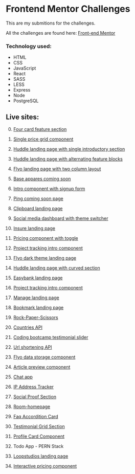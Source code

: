 # Frontend Mentor Challenges

This are my submitions for the challenges.

All the challenges are found here:
[Front-end Mentor](https://www.frontendmentor.io/)

### Technology used:

- HTML
- CSS
- JavaScript
- React
- SASS
- LESS
- Express
- Node
- PostgreSQL

## Live sites:

0.  [Four card feature section](https://infallible-mccarthy-63010d.netlify.app/)

1.  [Single price grid component](https://focused-shockley-653e89.netlify.app/)

2.  [Huddle landing page with single introductory section](https://determined-nobel-e3ecaf.netlify.app/)

3.  [Huddle landing page with alternating feature blocks](https://objective-kalam-6fa53a.netlify.app/)

4.  [Flyo landing page with two column layout](https://naughty-golick-946bb6.netlify.app/)

5.  [Base appares coming soon](https://zealous-bose-b66a28.netlify.app/)

6.  [Intro component with signup form](https://zealous-tereshkova-52481d.netlify.app/)

7.  [Ping coming soon page](https://vibrant-visvesvaraya-3f00e3.netlify.app/)

8.  [Clipboard landing page](https://quirky-kirch-1b93cf.netlify.app/)

9.  [Social media dashboard with theme switcher](https://amazing-varahamihira-f4e02c.netlify.app/)

10. [Insure landing page](https://clever-ptolemy-f2cbb0.netlify.app/)

11. [Pricing component with toggle](https://youthful-lamarr-d6b306.netlify.app/)

12. [Project tracking intro component](https://pensive-perlman-474844.netlify.app/)

13. [Flyo dark theme landing page](https://hungry-mcclintock-f749c5.netlify.app/)

14. [Huddle landing page with curved section](https://wonderful-kirch-d2bb3c.netlify.app/)

15. [Easybank landing page](https://musing-albattani-91ac4d.netlify.app/)

16. [Project tracking intro component](https://mystifying-leakey-fda175.netlify.app/)

17. [Manage landing page](https://brave-morse-c1f00a.netlify.app/)

18. [Bookmark landing page](https://vigorous-bohr-d48944.netlify.app/)

19. [Rock-Paper-Scissors](https://nifty-mcclintock-cb0192.netlify.app/)

20. [Countries API](https://condescending-ride-fd66e9.netlify.app/)

21. [Coding bootcamp testimonial slider](https://wonderful-lalande-96f00b.netlify.app/)

22. [Url shortening API](https://lucid-hopper-c415ea.netlify.app/)

23. [Flyo data storage component](https://silly-darwin-f55c1e.netlify.app/)

24. [Article preview component](https://gifted-lichterman-16394c.netlify.app/)

25. [Chat app](https://fervent-aryabhata-d5324c.netlify.app/)

26. [IP Address Tracker](https://focused-hodgkin-82231e.netlify.app/)

27. [Social Proof Section](https://affectionate-hugle-3345cf.netlify.app/)

28. [Room-homepage](https://wizardly-saha-a8472a.netlify.app)

29. [Faq Accordition Card](https://affectionate-dubinsky-618518.netlify.app/)

30. [Testimonial Grid Section](https://gracious-kilby-cfeeb8.netlify.app)

31. [Profile Card Component](https://happy-feynman-f0bd09.netlify.app/)

32. Todo App - PERN Stack

33. [Loopstudios landing page](https://nervous-volhard-bda602.netlify.app/)

34. [Interactive pricing component](https://epic-nightingale-e8459e.netlify.app/)
